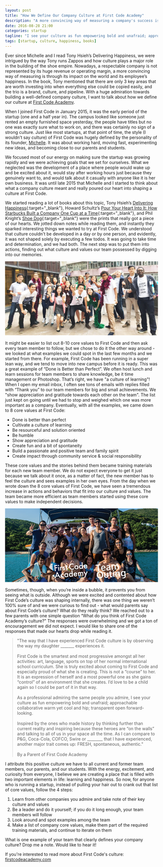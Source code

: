 ```yaml
---
layout: post
title: "How We Define Our Company Culture at First Code Academy"
description: "A more convincing way of measuring a company's success is through its impact on the world and its employee’s happiness, Kevon talks about how we define a company culture at First Code Academy."
date: 2016-08-28 21:00
categories: startup
tagline: "I see your culture as fun empowering bold and unafraid; approachable collaborative warm yet cool and hip; transparent open forward looking. - A Parent of First Code Academy"
tags: [startup, culture, happiness, books]
---
```


Ever since Michelle and I read Tony Hsieh’s Delivering Happiness, we were intrigued by the way Tony runs Zappos and how culture plays a major role in the building of the shoe empire. Nowadays, a respectable company is not represented by its huge revenue or operating margin, a more convincing way of measuring is through its impact on the world and its employee’s happiness. In the book, Tony mentioned that there are only 3 key areas that are worth investing into when everything else could be copied easily, and the trio is a brand, culture, and pipeline. With a huge admiration towards building a well-defined company culture, I want to talk about how we define our culture at <a href="http://firstcodeacademy.com" target="_blank">First Code Academy</a>.

When I joined First Code in January 2015, it was the early period of the startup (one and a half year in). The campus looked like someone just rented an empty furnished space yesterday, the people have titles but no one was exactly sure what to work on, and there was certainly no sign of a strong culture. Just like most startups, at that point of time, the style (I wouldn’t say culture) of First Code was hugely defined by the personality of its founder, <a href="http://www.sunmichelle.com/" target="_blank">Michelle</a>. It was about working hard, moving fast, experimenting new ideas, and becoming close to our parents and students.

We focused most of our energy on making sure the startup was growing rapidly and we were achieving goals that we set for ourselves. What we neglected was the development of a place where people would wake up and be excited about it, would stay after working hours just because they genuinely want to, and would talk about it casually with anyone like it is her own business. It was until late 2015 that Michelle and I started to think about what a company culture meant and really poured our heart into shaping a culture at First Code.

We started reading a lot of books about this topic, Tony Hsieh’s [Delivering Happiness](https://amzn.to/3qOMxMW){:target="_blank"}, Howard Schultz’s [Pour Your Heart Into It: How Starbucks Built a Company One Cup at a Time](https://amzn.to/2KbQ07N){:target="_blank"}, and Phil Knight’s [Shoe Dog](https://amzn.to/37cgqzn){:target="_blank"} were the prints that really got a piece of our hearts. We jotted down notes while reading them, and instantly they sparked interesting things we wanted to try at First Code. We understood that culture couldn't be developed in a day or by one person, and evidently, it was not shaped solely by executing a few todos. It was going to take time and determination, and we had both. The next step was to put them into actions, finding out what culture and values our team possessed by digging into our memories.

<img class="full-image" src="/assets/images/posts/firstcode-teamhk.jpg" alt="First Code Academy Team Hong Kong" />

It might be easier to list out 8-10 core values to First Code and then ask every team member to follow, but we chose to do it the other way around - we looked at what examples we could spot in the last few months and we started from there. For example, First Code has been running in a super lean way, and we tend to move into new campus before it is ready. This was a great example of “Done is Better than Perfect”. We often host lunch and learn sessions for team members to share knowledge, be it time management or Photoshop. That’s right, we have "a culture of learning"! When I open my email inbox, I often see tons of emails with replies filled with “Thank you” to our team members for big and small achievements. We "show appreciation and gratitude towards each other on the team". The list just kept on going until we had to stop and weighed which one was more important as a company. Eventually, with all the examples, we came down to 8 core values at First Code:

- Done is better than perfect
- Cultivate a culture of learning
- Be resourceful and solution oriented
- Be humble
- Show appreciation and gratitude
- Create fun and a bit of spontaneity
- Build a passionate and positive team and family spirit
- Create impact through community service & social responsibility

These core values and the stories behind them became training materials for each new team member. We do not expect everyone to get it just because we talk about it once, as a matter of fact, the new member has to feel the culture and sees examples in her own eyes. From the day when we wrote down the 8 core values of First Code, we have seen a tremendous increase in actions and behaviors that fit into our culture and values. The team became more efficient as team members started using these core values to make independent decisions.

<img class="full-image" src="/assets/images/posts/firstcode-outing.jpg" alt="First Code Academy Team Outing" />

Sometimes, though, when you’re inside a bubble, it prevents you from seeing what is outside. Although we were excited and contented about how First Code’s culture was shaping internally, there was one thing we weren’t 100% sure of and we were curious to find out - what would parents say about First Code’s culture? What do they really think? We reached out to a few parents with one simple question “What do you think of First Code Academy’s culture?” The responses were overwhelming and we got a ton of encouragement we did not expect. I would like to share one of the responses that made our hearts drop while reading it.

> <span class="quote">"The way that I have experienced First Code culture is by observing the way my daughter _______ experiences it.<br><br>
> First Code is the smartest and most progressive amongst all her activities: art, language, sports on top of her normal international school curriculum. She is truly excited about coming to First Code and especially proud of what she is creating. This is not a “course” to her. It is an expression of herself and a most powerful one as she gains “control” of an environment that she creates. I’d love to be a child again so I could be part of it in that way.<br><br>
> As a professional admiring the same people you admire, I see your culture as fun empowering bold and unafraid; approachable collaborative warm yet cool and hip; transparent open forward-looking.<br><br>
> Inspired by the ones who made history by thinking further than current reality and inspiring because these heroes are “on the walls” and talking to all of us in your space all the time. As I can compare to P&G, Coca-Cola, COFCO, Swire or ________ that I have experienced, another major trait comes up: FRESH, spontaneous, authentic."<br><br>
> By a Parent of First Code Academy</span>

I attribute this positive culture we have to all current and former team members, our parents, and our students. With the energy, excitement, and curiosity from everyone, I believe we are creating a place that is filled with two important elements in life: learning and happiness. So now, for anyone who is running a startup, instead of pulling your hair out to crank out that list of core values, follow the 4 steps:

1. Learn from other companies you admire and take note of their key culture and values
2. Be a leader and do it yourself; if you do it long enough, your team members will follow
3. Look around and spot examples among the team
4. Make a list of company core values, make them part of the required training materials, and continue to iterate on them

What is one example of your team that clearly defines your company culture? Drop me a note. Would like to hear it!

If you're interested to read more about First Code's culture: <a href="http://hk.firstcodeacademy.com/careers" target="_blank">firstcodeacademy.com</a>